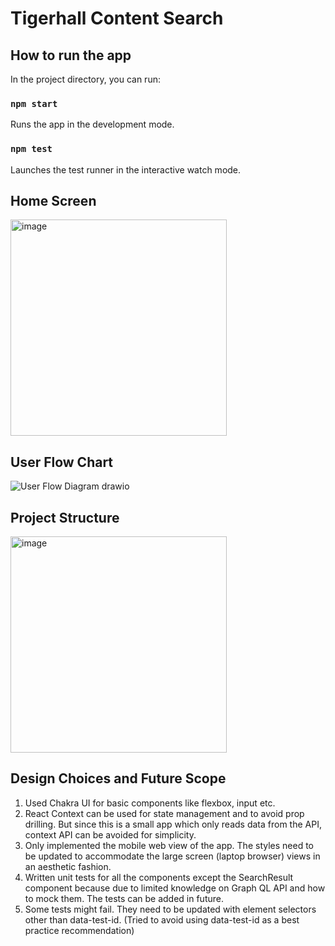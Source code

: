 # Tigerhall Content Search

## How to run the app

In the project directory, you can run:

### `npm start`

Runs the app in the development mode.

### `npm test`

Launches the test runner in the interactive watch mode.

## Home Screen
<img width="346" alt="image" src="https://github.com/Sanjalee22/tigerhall-content/assets/34329090/9f75f464-8a07-4410-96e6-4f6194a04f20">

## User Flow Chart
![User Flow Diagram drawio](https://github.com/Sanjalee22/tigerhall-content/assets/34329090/31ffcb20-45a3-4286-a5ad-9194f785d3da)

## Project Structure
<img width="346" alt="image" src="https://github.com/Sanjalee22/tigerhall-content/assets/34329090/d7b41046-b6bb-4892-aad4-bea8211491b3">


## Design Choices and Future Scope
1. Used Chakra UI for basic components like flexbox, input etc.
2. React Context can be used for state management and to avoid prop drilling. But since this is a small app which only reads data from the API, context API can be avoided for simplicity.
3. Only implemented the mobile web view of the app. The styles need to be updated to accommodate the large screen (laptop browser) views in an aesthetic fashion.
4. Written unit tests for all the components except the SearchResult component because due to limited knowledge on Graph QL API and how to mock them. The tests can be added in future.
5. Some tests might fail. They need to be updated with element selectors other than data-test-id. (Tried to avoid using data-test-id as a best practice recommendation) 
